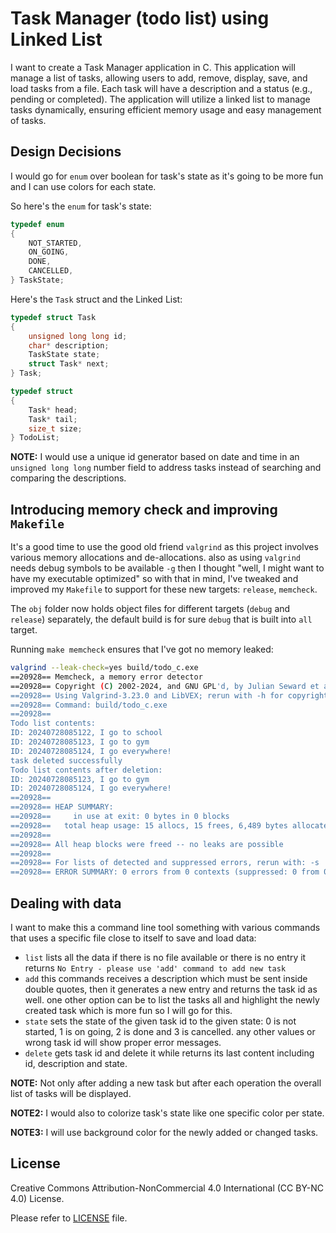 # Task Manager (todo list) using Linked List

I want to create a Task Manager application in C. This application will manage a list of tasks, allowing users to add, remove, display, save, and load tasks from a file.
Each task will have a description and a status (e.g., pending or completed).
The application will utilize a linked list to manage tasks dynamically, ensuring efficient memory usage and easy management of tasks.

## Design Decisions

I would go for `enum` over boolean for task's state as it's going to be more fun and I can use colors for each state.

So here's the `enum` for task's state:

```c
typedef enum
{
    NOT_STARTED,
    ON_GOING,
    DONE,
    CANCELLED,
} TaskState;
```

Here's the `Task` struct and the Linked List:

```c
typedef struct Task
{
    unsigned long long id;
    char* description;
    TaskState state;
    struct Task* next;
} Task;

typedef struct
{
    Task* head;
    Task* tail;
    size_t size;
} TodoList;
```

**NOTE:** I would use a unique id generator based on date and time in an `unsigned long long` number field to address tasks instead of searching and comparing the descriptions.

## Introducing memory check and improving `Makefile`

It's a good time to use the good old friend `valgrind` as this project involves various memory allocations and de-allocations. also as using `valgrind` needs debug symbols to be available `-g`
then I thought "well, I might want to have my executable optimized" so with that in mind, I've tweaked and improved my `Makefile` to support for these new targets: `release`, `memcheck`.

The `obj` folder now holds object files for different targets (`debug` and `release`) separately, the default build is for sure `debug` that is built into `all` target.

Running `make memcheck` ensures that I've got no memory leaked:

```bash
valgrind --leak-check=yes build/todo_c.exe
==20928== Memcheck, a memory error detector
==20928== Copyright (C) 2002-2024, and GNU GPL'd, by Julian Seward et al.
==20928== Using Valgrind-3.23.0 and LibVEX; rerun with -h for copyright info
==20928== Command: build/todo_c.exe
==20928== 
Todo list contents:
ID: 20240728085122, I go to school
ID: 20240728085123, I go to gym
ID: 20240728085124, I go everywhere!
task deleted successfully
Todo list contents after deletion:
ID: 20240728085123, I go to gym
ID: 20240728085124, I go everywhere!
==20928== 
==20928== HEAP SUMMARY:
==20928==     in use at exit: 0 bytes in 0 blocks
==20928==   total heap usage: 15 allocs, 15 frees, 6,489 bytes allocated
==20928== 
==20928== All heap blocks were freed -- no leaks are possible
==20928== 
==20928== For lists of detected and suppressed errors, rerun with: -s
==20928== ERROR SUMMARY: 0 errors from 0 contexts (suppressed: 0 from 0)
```

## Dealing with data

I want to make this a command line tool something with various commands that uses a specific file close to itself to save and load data:

- `list` lists all the data if there is no file available or there is no entry it returns `No Entry - please use 'add' command to add new task`
- `add` this commands receives a description which must be sent inside double quotes, then it generates a new entry and returns the task id as well. one other option can be to list the tasks all and highlight the newly created task which is more fun so I will go for this.
- `state` sets the state of the given task id to the given state: 0 is not started, 1 is on going, 2 is done and 3 is cancelled. any other values or wrong task id will show proper error messages.
- `delete` gets task id and delete it while returns its last content including id, description and state.

**NOTE:** Not only after adding a new task but after each operation the overall list of tasks will be displayed.

**NOTE2:** I would also to colorize task's state like one specific color per state.

**NOTE3:** I will use background color for the newly added or changed tasks.

## License

Creative Commons Attribution-NonCommercial 4.0 International (CC BY-NC 4.0) License.

Please refer to [LICENSE](/LICENSE) file.
